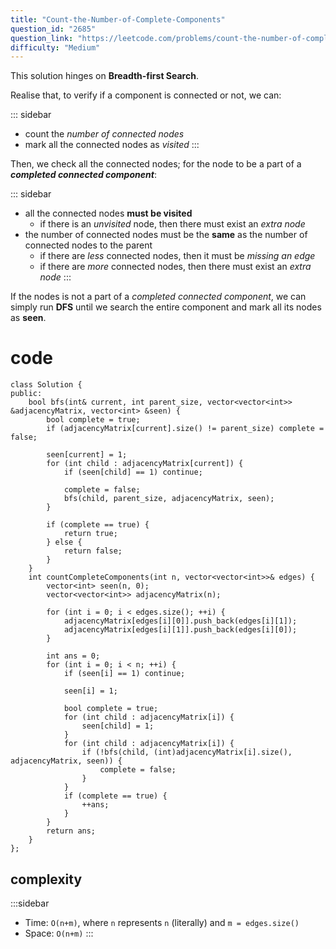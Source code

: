 ```yaml
---
title: "Count-the-Number-of-Complete-Components"
question_id: "2685"
question_link: "https://leetcode.com/problems/count-the-number-of-complete-components/"
difficulty: "Medium"
---
```


This solution hinges on **Breadth-first Search**. 

Realise that, to verify if a component is connected or not,
we can:

::: sidebar
- count the *number of connected nodes*
- mark all the connected nodes as *visited*
:::

Then, we check all the connected nodes;
for the node to be a part of a ***completed connected component***:

::: sidebar
- all the connected nodes **must be visited**
    - if there is an *unvisited* node, then there must exist an *extra node*
- the number of connected nodes must be the **same** as the number of connected nodes to the parent
    - if there are *less* connected nodes, then it must be *missing an edge*
    - if there are *more* connected nodes, then there must exist an *extra node*
:::

If the nodes is not a part of a *completed connected component*,
we can simply run **DFS** until we search the entire component and mark all its nodes as **seen**.

# cod<span>e</span>

```{.cpp}
class Solution {
public:
    bool bfs(int& current, int parent_size, vector<vector<int>> &adjacencyMatrix, vector<int> &seen) {
        bool complete = true;
        if (adjacencyMatrix[current].size() != parent_size) complete = false;
        
        seen[current] = 1;
        for (int child : adjacencyMatrix[current]) {
            if (seen[child] == 1) continue;

            complete = false;
            bfs(child, parent_size, adjacencyMatrix, seen);
        }

        if (complete == true) {
            return true;
        } else {
            return false;
        }
    }
    int countCompleteComponents(int n, vector<vector<int>>& edges) {
        vector<int> seen(n, 0);
        vector<vector<int>> adjacencyMatrix(n);

        for (int i = 0; i < edges.size(); ++i) {
            adjacencyMatrix[edges[i][0]].push_back(edges[i][1]);
            adjacencyMatrix[edges[i][1]].push_back(edges[i][0]);
        }

        int ans = 0;
        for (int i = 0; i < n; ++i) {
            if (seen[i] == 1) continue;

            seen[i] = 1;

            bool complete = true;
            for (int child : adjacencyMatrix[i]) {
                seen[child] = 1;
            }
            for (int child : adjacencyMatrix[i]) {
                if (!bfs(child, (int)adjacencyMatrix[i].size(), adjacencyMatrix, seen)) {
                    complete = false;
                }
            }
            if (complete == true) {
                ++ans;
            }
        }
        return ans;
    }
};
```

## complexit<span>y</span>

:::sidebar
- Time: `O(n+m)`, where `n` represents `n` (literally) and `m = edges.size()`
- Space: `O(n+m)`
:::
